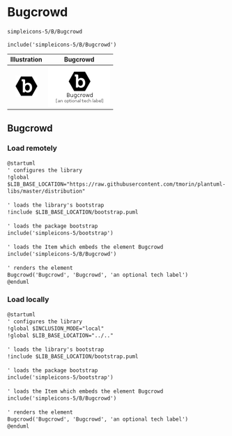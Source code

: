 # Bugcrowd


```text
simpleicons-5/B/Bugcrowd
```

```text
include('simpleicons-5/B/Bugcrowd')
```



| Illustration | Bugcrowd |
| :---: | :---: |
| ![illustration for Illustration](../../simpleicons-5/B/Bugcrowd.png) | ![illustration for Bugcrowd](../../simpleicons-5/B/Bugcrowd.Local.png) |




## Bugcrowd

### Load remotely
```plantuml
@startuml
' configures the library
!global $LIB_BASE_LOCATION="https://raw.githubusercontent.com/tmorin/plantuml-libs/master/distribution"

' loads the library's bootstrap
!include $LIB_BASE_LOCATION/bootstrap.puml

' loads the package bootstrap
include('simpleicons-5/bootstrap')

' loads the Item which embeds the element Bugcrowd
include('simpleicons-5/B/Bugcrowd')

' renders the element
Bugcrowd('Bugcrowd', 'Bugcrowd', 'an optional tech label')
@enduml
```

### Load locally
```plantuml
@startuml
' configures the library
!global $INCLUSION_MODE="local"
!global $LIB_BASE_LOCATION="../.."

' loads the library's bootstrap
!include $LIB_BASE_LOCATION/bootstrap.puml

' loads the package bootstrap
include('simpleicons-5/bootstrap')

' loads the Item which embeds the element Bugcrowd
include('simpleicons-5/B/Bugcrowd')

' renders the element
Bugcrowd('Bugcrowd', 'Bugcrowd', 'an optional tech label')
@enduml
```

